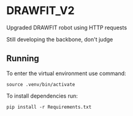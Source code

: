 # DRAWFIT_V2
Upgraded DRAWFIT robot using HTTP requests

Still developing the backbone, don't judge


## Running

To enter the virtual environment use command:

```
source .venv/bin/activate
```

To install dependencies run:

```
pip install -r Requirements.txt
```